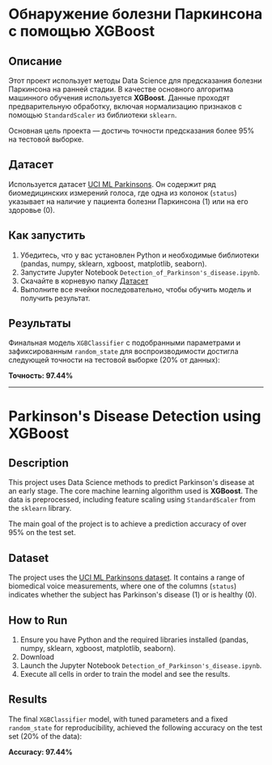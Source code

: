 # Обнаружение болезни Паркинсона с помощью XGBoost

## Описание

Этот проект использует методы Data Science для предсказания болезни Паркинсона на ранней стадии. В качестве основного алгоритма машинного обучения используется **XGBoost**. Данные проходят предварительную обработку, включая нормализацию признаков с помощью `StandardScaler` из библиотеки `sklearn`.

Основная цель проекта — достичь точности предсказания более 95% на тестовой выборке.

## Датасет

Используется датасет [UCI ML Parkinsons](https://archive.ics.uci.edu/ml/datasets/Parkinsons). Он содержит ряд биомедицинских измерений голоса, где одна из колонок (`status`) указывает на наличие у пациента болезни Паркинсона (1) или на его здоровье (0).

## Как запустить

1.  Убедитесь, что у вас установлен Python и необходимые библиотеки (pandas, numpy, sklearn, xgboost, matplotlib, seaborn).
2.  Запустите Jupyter Notebook `Detection_of_Parkinson's_disease.ipynb`.
3.  Скачайте в корневую папку [Датасет](https://archive.ics.uci.edu/ml/datasets/Parkinsons)
4.  Выполните все ячейки последовательно, чтобы обучить модель и получить результат.

## Результаты

Финальная модель `XGBClassifier` с подобранными параметрами и зафиксированным `random_state` для воспроизводимости достигла следующей точности на тестовой выборке (20% от данных):

**Точность: 97.44%**

---

# Parkinson's Disease Detection using XGBoost

## Description

This project uses Data Science methods to predict Parkinson's disease at an early stage. The core machine learning algorithm used is **XGBoost**. The data is preprocessed, including feature scaling using `StandardScaler` from the `sklearn` library.

The main goal of the project is to achieve a prediction accuracy of over 95% on the test set.

## Dataset

The project uses the [UCI ML Parkinsons dataset](https://archive.ics.uci.edu/ml/datasets/Parkinsons). It contains a range of biomedical voice measurements, where one of the columns (`status`) indicates whether the subject has Parkinson's disease (1) or is healthy (0).

## How to Run

1.  Ensure you have Python and the required libraries installed (pandas, numpy, sklearn, xgboost, matplotlib, seaborn).
2.  Download
3.  Launch the Jupyter Notebook `Detection_of_Parkinson's_disease.ipynb`.
4.  Execute all cells in order to train the model and see the results.

## Results

The final `XGBClassifier` model, with tuned parameters and a fixed `random_state` for reproducibility, achieved the following accuracy on the test set (20% of the data):

**Accuracy: 97.44%**
